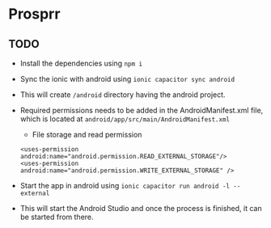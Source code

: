 # Prosprr

## TODO

- Install the dependencies using `npm i`
- Sync the ionic with android using `ionic capacitor sync android`
- This will create `/android` directory having the android project.
- Required permissions needs to be added in the AndroidManifest.xml file, which is located at `android/app/src/main/AndroidManifest.xml`
  - File storage and read permission

  ```
  <uses-permission android:name="android.permission.READ_EXTERNAL_STORAGE"/>
  <uses-permission android:name="android.permission.WRITE_EXTERNAL_STORAGE" />
  ```

- Start the app in android using `ionic capacitor run android -l --external`
- This will start the Android Studio and once the process is finished, it can be started from there.
